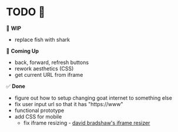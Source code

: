 # TODO 🚧

🚀 **WIP**
- replace fish with shark

🚚 **Coming Up**
- back, forward, refresh buttons
- rework aesthetics (CSS)
- get current URL from iframe

✅ **Done**
- figure out how to setup changing goat internet to something else
- fix user input url so that it has "https://www"
- functional prototype
- add CSS for mobile
  - fix iframe resizing - [david bradshaw's iframe resizer](https://github.com/davidjbradshaw/iframe-resizer)
